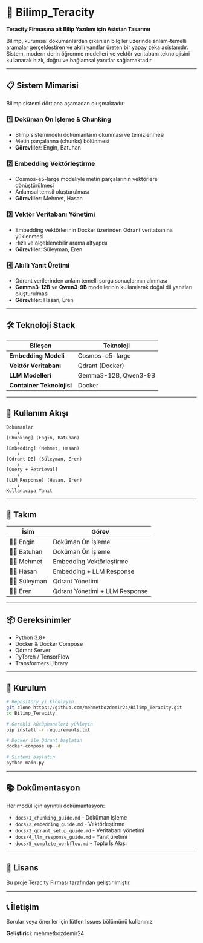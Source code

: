 # 🤖 Bilimp_Teracity

**Teracity Firmasına ait Bilip Yazılımı için Asistan Tasarımı**

Bilimp, kurumsal dokümanlardan çıkarılan bilgiler üzerinde anlam-temelli aramalar gerçekleştiren ve akıllı yanıtlar üreten bir yapay zeka asistanıdır. Sistem, modern derin öğrenme modelleri ve vektör veritabanı teknolojisini kullanarak hızlı, doğru ve bağlamsal yanıtlar sağlamaktadır.

---

## 📋 Sistem Mimarisi

Bilimp sistemi dört ana aşamadan oluşmaktadır:

### 1️⃣ **Doküman Ön İşleme & Chunking**
- Blimp sistemindeki dokümanların okunması ve temizlenmesi
- Metin parçalarına (chunks) bölünmesi
- **Görevliler**: Engin, Batuhan

### 2️⃣ **Embedding Vektörleştirme**
- Cosmos-e5-large modeliyle metin parçalarının vektörlere dönüştürülmesi
- Anlamsal temsil oluşturulması
- **Görevliler**: Mehmet, Hasan

### 3️⃣ **Vektör Veritabanı Yönetimi**
- Embedding vektörlerinin Docker üzerinden Qdrant veritabanına yüklenmesi
- Hızlı ve ölçeklenebilir arama altyapısı
- **Görevliler**: Süleyman, Eren

### 4️⃣ **Akıllı Yanıt Üretimi**
- Qdrant verilerinden anlam temelli sorgu sonuçlarının alınması
- **Gemma3-12B** ve **Qwen3-9B** modellerinin kullanılarak doğal dil yanıtları oluşturulması
- **Görevliler**: Hasan, Eren

---

## 🛠️ Teknoloji Stack

| Bileşen | Teknoloji |
|---------|-----------|
| **Embedding Modeli** | Cosmos-e5-large |
| **Vektör Veritabanı** | Qdrant (Docker) |
| **LLM Modelleri** | Gemma3-12B, Qwen3-9B |
| **Container Teknolojisi** | Docker |

---

## 🚀 Kullanım Akışı

```
Dokümanlar
    ↓
[Chunking] (Engin, Batuhan)
    ↓
[Embedding] (Mehmet, Hasan)
    ↓
[Qdrant DB] (Süleyman, Eren)
    ↓
[Query + Retrieval]
    ↓
[LLM Response] (Hasan, Eren)
    ↓
Kullanıcıya Yanıt
```

---

## 👥 Takım

| İsim | Görev |
|------|-------|
| 👨‍💻 Engin | Doküman Ön İşleme |
| 👨‍💻 Batuhan | Doküman Ön İşleme |
| 👨‍💻 Mehmet | Embedding Vektörleştirme |
| 👨‍💻 Hasan | Embedding + LLM Response |
| 👨‍💻 Süleyman | Qdrant Yönetimi |
| 👨‍💻 Eren | Qdrant Yönetimi + LLM Response |

---

## 📦 Gereksinimler

- Python 3.8+
- Docker & Docker Compose
- Qdrant Server
- PyTorch / TensorFlow
- Transformers Library

---

## 🔧 Kurulum

```bash
# Repository'yi klonlayın
git clone https://github.com/mehmetbozdemir24/Bilimp_Teracity.git
cd Bilimp_Teracity

# Gerekli kütüphaneleri yükleyin
pip install -r requirements.txt

# Docker ile Qdrant başlatın
docker-compose up -d

# Sistemi başlatın
python main.py
```

---

## 📚 Dokümentasyon

Her modül için ayrıntılı dokümantasyon:
- `docs/1_chunking_guide.md` - Doküman işleme
- `docs/2_embedding_guide.md` - Vektörleştirme
- `docs/3_qdrant_setup_guide.md` - Veritabanı yönetimi
- `docs/4_llm_response_guide.md` - Yanıt üretimi
- `docs/5_complete_workflow.md` - Toplu İş Akışı

---

## 📄 Lisans

Bu proje Teracity Firması tarafından geliştirilmiştir.

---

## 📞 İletişim

Sorular veya öneriler için lütfen Issues bölümünü kullanınız.

**Geliştirici**: mehmetbozdemir24
